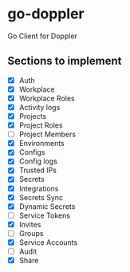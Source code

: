 # go-doppler
Go Client for Doppler

## Sections to implement
- [x] Auth
- [x] Workplace
- [x] Workplace Roles
- [x] Activity logs
- [x] Projects
- [x] Project Roles
- [ ] Project Members
- [x] Environments
- [x] Configs
- [x] Config logs
- [x] Trusted IPs
- [x] Secrets
- [x] Integrations
- [x] Secrets Sync
- [x] Dynamic Secrets
- [ ] Service Tokens
- [x] Invites
- [ ] Groups
- [x] Service Accounts
- [ ] Audit
- [x] Share
